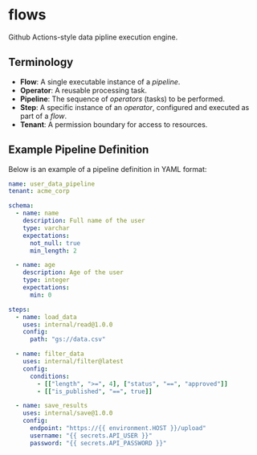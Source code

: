 # flows

Github Actions-style data pipline execution engine.

## Terminology

- **Flow**: A single executable instance of a _pipeline_.
- **Operator**: A reusable processing task.
- **Pipeline**: The sequence of _operators_ (tasks) to be performed.
- **Step**: A specific instance of an _operator_, configured and executed as part of a _flow_.
- **Tenant**: A permission boundary for access to resources.

## Example Pipeline Definition

Below is an example of a pipeline definition in YAML format:

~~~yaml
name: user_data_pipeline
tenant: acme_corp

schema:
  - name: name
    description: Full name of the user
    type: varchar
    expectations:
      not_null: true
      min_length: 2

  - name: age
    description: Age of the user
    type: integer
    expectations:
      min: 0

steps:
  - name: load_data
    uses: internal/read@1.0.0
    config:
      path: "gs://data.csv"

  - name: filter_data
    uses: internal/filter@latest
    config:
      conditions:
        - [["length", ">=", 4], ["status", "==", "approved"]]
        - [["is_published", "==", true]]

  - name: save_results
    uses: internal/save@1.0.0
    config:
      endpoint: "https://{{ environment.HOST }}/upload"
      username: "{{ secrets.API_USER }}"
      password: "{{ secrets.API_PASSWORD }}"
~~~